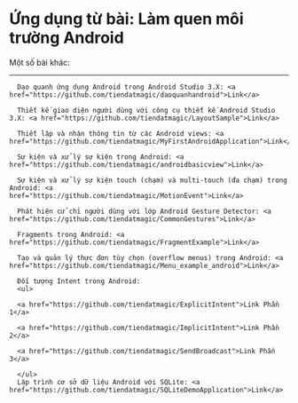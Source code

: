 # Ứng dụng từ bài: Làm quen môi trường Android

Một số bài khác:
***
      Dạo quanh ứng dụng Android trong Android Studio 3.X: <a href="https://github.com/tiendatmagic/daoquanhandroid">Link</a>

      Thiết kế giao diện người dùng với công cụ thiết kế Android Studio 3.X: <a href="https://github.com/tiendatmagic/LayoutSample">Link</a>

      Thiết lập và nhận thông tin từ các Android views: <a href="https://github.com/tiendatmagic/MyFirstAndroidApplication">Link</a>

      Sự kiện và xử lý sự kiện trong Android: <a href="https://github.com/tiendatmagic/androidbasicview">Link</a>

      Sự kiện và xử lý sự kiện touch (chạm) và multi-touch (đa chạm) trong Android: <a href="https://github.com/tiendatmagic/MotionEvent">Link</a>

      Phát hiện cử chỉ người dùng với lớp Android Gesture Detector: <a href="https://github.com/tiendatmagic/CommonGestures">Link</a>

      Fragments trong Android: <a href="https://github.com/tiendatmagic/FragmentExample">Link</a>

      Tạo và quản lý thực đơn tùy chọn (overflow menus) trong Android: <a href="https://github.com/tiendatmagic/Menu_example_android">Link</a>

      Đối tượng Intent trong Android: 
      <ul>

      <a href="https://github.com/tiendatmagic/ExplicitIntent">Link Phần 1</a>

      <a href="https://github.com/tiendatmagic/ImplicitIntent">Link Phần 2</a>

      <a href="https://github.com/tiendatmagic/SendBroadcast">Link Phần 3</a>

      </ul>
      Lập trình cơ sở dữ liệu Android với SQLite: <a href="https://github.com/tiendatmagic/SQLiteDemoApplication">Link</a>
